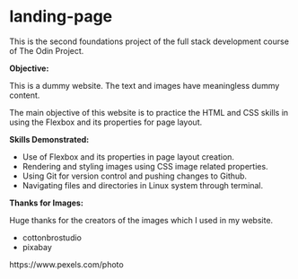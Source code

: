 # landing-page

This is the second foundations project of the full stack development course of The Odin Project.

<b>Objective:</b>

This is a dummy website. The text and images have meaningless dummy content.

The main objective of this website is to practice the HTML and CSS skills in using the Flexbox and its properties for page layout.

<b>Skills Demonstrated:</b>

<ul>
    <li>Use of Flexbox and its properties in page layout          creation.</li>
    <li>Rendering and styling images using CSS image related properties.</li>
    <li>Using Git for version control and pushing changes to Github.</li>
    <li>Navigating files and directories in Linux system through terminal.</li>
</ul>

<b>Thanks for Images:</b>

Huge thanks for the creators of the images which I used in my website.

<ul>
    <li>cottonbrostudio</li>
    <li>pixabay</li>
</ul>
https://www.pexels.com/photo
